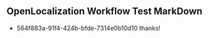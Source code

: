 ## OpenLocalization Workflow Test MarkDown
* 564f883a-91f4-424b-bfde-7314e0b10d10 
thanks!<!--HONumber=Mar16_HO3-->
